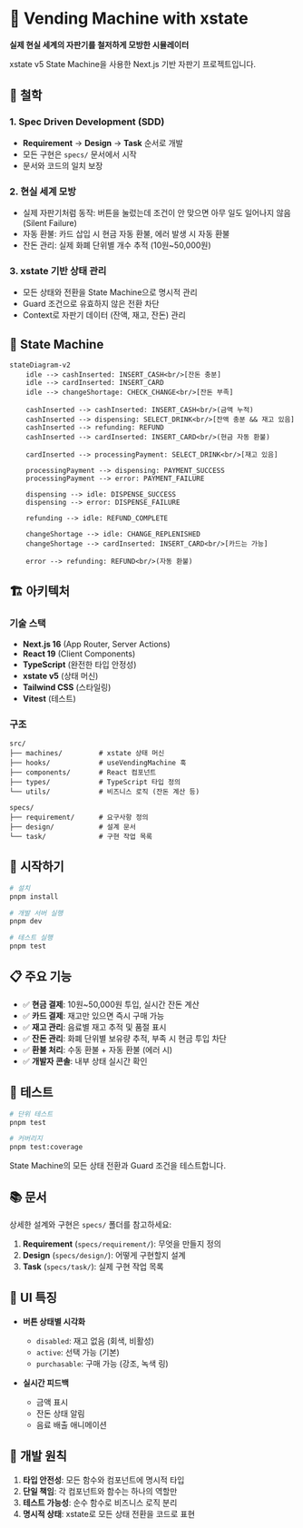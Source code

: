 # 🥤 Vending Machine with xstate

**실제 현실 세계의 자판기를 철저하게 모방한 시뮬레이터**

xstate v5 State Machine을 사용한 Next.js 기반 자판기 프로젝트입니다.

## 🎯 철학

### 1. Spec Driven Development (SDD)
- **Requirement** → **Design** → **Task** 순서로 개발
- 모든 구현은 `specs/` 문서에서 시작
- 문서와 코드의 일치 보장

### 2. 현실 세계 모방
- 실제 자판기처럼 동작: 버튼을 눌렀는데 조건이 안 맞으면 아무 일도 일어나지 않음 (Silent Failure)
- 자동 환불: 카드 삽입 시 현금 자동 환불, 에러 발생 시 자동 환불
- 잔돈 관리: 실제 화폐 단위별 개수 추적 (10원~50,000원)

### 3. xstate 기반 상태 관리
- 모든 상태와 전환을 State Machine으로 명시적 관리
- Guard 조건으로 유효하지 않은 전환 차단
- Context로 자판기 데이터 (잔액, 재고, 잔돈) 관리

## 📐 State Machine

```mermaid
stateDiagram-v2
    idle --> cashInserted: INSERT_CASH<br/>[잔돈 충분]
    idle --> cardInserted: INSERT_CARD
    idle --> changeShortage: CHECK_CHANGE<br/>[잔돈 부족]
    
    cashInserted --> cashInserted: INSERT_CASH<br/>(금액 누적)
    cashInserted --> dispensing: SELECT_DRINK<br/>[잔액 충분 && 재고 있음]
    cashInserted --> refunding: REFUND
    cashInserted --> cardInserted: INSERT_CARD<br/>(현금 자동 환불)
    
    cardInserted --> processingPayment: SELECT_DRINK<br/>[재고 있음]
    
    processingPayment --> dispensing: PAYMENT_SUCCESS
    processingPayment --> error: PAYMENT_FAILURE
    
    dispensing --> idle: DISPENSE_SUCCESS
    dispensing --> error: DISPENSE_FAILURE
    
    refunding --> idle: REFUND_COMPLETE
    
    changeShortage --> idle: CHANGE_REPLENISHED
    changeShortage --> cardInserted: INSERT_CARD<br/>[카드는 가능]
    
    error --> refunding: REFUND<br/>(자동 환불)
```

## 🏗️ 아키텍처

### 기술 스택
- **Next.js 16** (App Router, Server Actions)
- **React 19** (Client Components)
- **TypeScript** (완전한 타입 안정성)
- **xstate v5** (상태 머신)
- **Tailwind CSS** (스타일링)
- **Vitest** (테스트)

### 구조
```
src/
├── machines/         # xstate 상태 머신
├── hooks/            # useVendingMachine 훅
├── components/       # React 컴포넌트
├── types/            # TypeScript 타입 정의
└── utils/            # 비즈니스 로직 (잔돈 계산 등)

specs/
├── requirement/      # 요구사항 정의
├── design/           # 설계 문서
└── task/             # 구현 작업 목록
```

## 🚀 시작하기

```bash
# 설치
pnpm install

# 개발 서버 실행
pnpm dev

# 테스트 실행
pnpm test
```

## 📋 주요 기능

- ✅ **현금 결제**: 10원~50,000원 투입, 실시간 잔돈 계산
- ✅ **카드 결제**: 재고만 있으면 즉시 구매 가능
- ✅ **재고 관리**: 음료별 재고 추적 및 품절 표시
- ✅ **잔돈 관리**: 화폐 단위별 보유량 추적, 부족 시 현금 투입 차단
- ✅ **환불 처리**: 수동 환불 + 자동 환불 (에러 시)
- ✅ **개발자 콘솔**: 내부 상태 실시간 확인

## 🧪 테스트

```bash
# 단위 테스트
pnpm test

# 커버리지
pnpm test:coverage
```

State Machine의 모든 상태 전환과 Guard 조건을 테스트합니다.

## 📚 문서

상세한 설계와 구현은 `specs/` 폴더를 참고하세요:

1. **Requirement** (`specs/requirement/`): 무엇을 만들지 정의
2. **Design** (`specs/design/`): 어떻게 구현할지 설계
3. **Task** (`specs/task/`): 실제 구현 작업 목록

## 🎨 UI 특징

- **버튼 상태별 시각화**
  - `disabled`: 재고 없음 (회색, 비활성)
  - `active`: 선택 가능 (기본)
  - `purchasable`: 구매 가능 (강조, 녹색 링)

- **실시간 피드백**
  - 금액 표시
  - 잔돈 상태 알림
  - 음료 배출 애니메이션

## 🔧 개발 원칙

1. **타입 안전성**: 모든 함수와 컴포넌트에 명시적 타입
2. **단일 책임**: 각 컴포넌트와 함수는 하나의 역할만
3. **테스트 가능성**: 순수 함수로 비즈니스 로직 분리
4. **명시적 상태**: xstate로 모든 상태 전환을 코드로 표현

